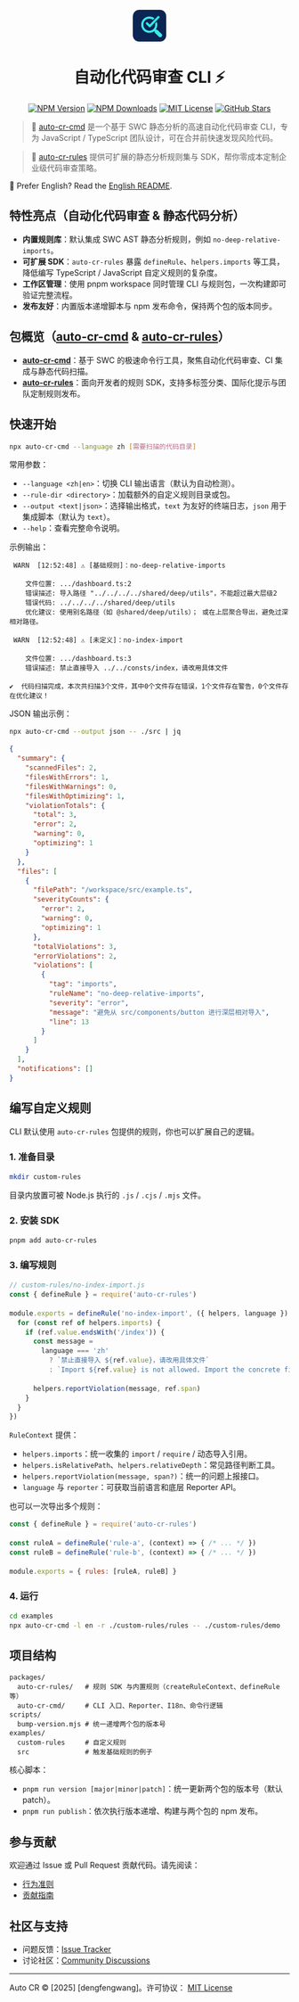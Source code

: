 <p align="center">
  <a href="https://github.com/wangweiwei/auto-cr">
    <img src="https://github.com/wangweiwei/auto-cr/blob/main/assets/images/logo.png?raw=true" alt="auto-cr logo" width="60" />
  </a>
</p>

<h1 align="center">自动化代码审查 CLI ⚡️</h1>

<p align="center">
  <a href="https://www.npmjs.com/package/auto-cr-cmd"><img alt="NPM Version" src="https://img.shields.io/npm/v/auto-cr-cmd.svg?style=flat"/></a>
  <a href="https://www.npmjs.com/package/auto-cr-cmd"><img alt="NPM Downloads" src="https://img.shields.io/npm/dm/auto-cr-cmd.svg?style=flat"/></a>
  <a href="https://github.com/wangweiwei/auto-cr/blob/main/LICENSE"><img alt="MIT License" src="https://img.shields.io/github/license/wangweiwei/auto-cr"/></a>
  <a href="https://github.com/wangweiwei/auto-cr/stargazers"><img alt="GitHub Stars" src="https://img.shields.io/github/stars/wangweiwei/auto-cr" /></a>
</p>

> 🎯 [auto-cr-cmd](https://github.com/wangweiwei/auto-cr/tree/main/packages/auto-cr-cmd) 是一个基于 SWC 静态分析的高速自动化代码审查 CLI，专为 JavaScript / TypeScript 团队设计，可在合并前快速发现风险代码。

> 🔧 [auto-cr-rules](https://github.com/wangweiwei/auto-cr/tree/main/packages/auto-cr-rules) 提供可扩展的静态分析规则集与 SDK，帮你零成本定制企业级代码审查策略。

📘 Prefer English? Read the [English README](https://github.com/wangweiwei/auto-cr/blob/main/README.md).


## 特性亮点（自动化代码审查 & 静态代码分析）

- **内置规则库**：默认集成 SWC AST 静态分析规则，例如 `no-deep-relative-imports`。
- **可扩展 SDK**：`auto-cr-rules` 暴露 `defineRule`、`helpers.imports` 等工具，降低编写 TypeScript / JavaScript 自定义规则的复杂度。
- **工作区管理**：使用 pnpm workspace 同时管理 CLI 与规则包，一次构建即可验证完整流程。
- **发布友好**：内置版本递增脚本与 npm 发布命令，保持两个包的版本同步。

## 包概览（[auto-cr-cmd](https://github.com/wangweiwei/auto-cr/tree/main/packages/auto-cr-cmd) & [auto-cr-rules](https://github.com/wangweiwei/auto-cr/tree/main/packages/auto-cr-rules)）

- **[auto-cr-cmd](https://github.com/wangweiwei/auto-cr/tree/main/packages/auto-cr-cmd)**：基于 SWC 的极速命令行工具，聚焦自动化代码审查、CI 集成与静态代码扫描。
- **[auto-cr-rules](https://github.com/wangweiwei/auto-cr/tree/main/packages/auto-cr-rules)**：面向开发者的规则 SDK，支持多标签分类、国际化提示与团队定制规则发布。

## 快速开始

```bash
npx auto-cr-cmd --language zh [需要扫描的代码目录]
```

常用参数：

- `--language <zh|en>`：切换 CLI 输出语言（默认为自动检测）。
- `--rule-dir <directory>`：加载额外的自定义规则目录或包。
- `--output <text|json>`：选择输出格式，`text` 为友好的终端日志，`json` 用于集成脚本（默认为 `text`）。
- `--help`：查看完整命令说明。

示例输出：

```text
 WARN  [12:52:48] ⚠️ [基础规则]：no-deep-relative-imports 
  
    文件位置: .../dashboard.ts:2
    错误描述: 导入路径 "../../../../shared/deep/utils"，不能超过最大层级2
    错误代码: ../../../../shared/deep/utils
    优化建议: 使用别名路径（如 @shared/deep/utils）； 或在上层聚合导出，避免过深相对路径。

 WARN  [12:52:48] ⚠️ [未定义]：no-index-import

    文件位置: .../dashboard.ts:3
    错误描述: 禁止直接导入 ../../consts/index，请改用具体文件

✔  代码扫描完成，本次共扫描3个文件，其中0个文件存在错误，1个文件存在警告，0个文件存在优化建议！
```

JSON 输出示例：

```bash
npx auto-cr-cmd --output json -- ./src | jq
```

```json
{
  "summary": {
    "scannedFiles": 2,
    "filesWithErrors": 1,
    "filesWithWarnings": 0,
    "filesWithOptimizing": 1,
    "violationTotals": {
      "total": 3,
      "error": 2,
      "warning": 0,
      "optimizing": 1
    }
  },
  "files": [
    {
      "filePath": "/workspace/src/example.ts",
      "severityCounts": {
        "error": 2,
        "warning": 0,
        "optimizing": 1
      },
      "totalViolations": 3,
      "errorViolations": 2,
      "violations": [
        {
          "tag": "imports",
          "ruleName": "no-deep-relative-imports",
          "severity": "error",
          "message": "避免从 src/components/button 进行深层相对导入",
          "line": 13
        }
      ]
    }
  ],
  "notifications": []
}
```

## 编写自定义规则

CLI 默认使用 `auto-cr-rules` 包提供的规则，你也可以扩展自己的逻辑。

### 1. 准备目录

```bash
mkdir custom-rules
```

目录内放置可被 Node.js 执行的 `.js` / `.cjs` / `.mjs` 文件。

### 2. 安装 SDK

```bash
pnpm add auto-cr-rules
```

### 3. 编写规则

```js
// custom-rules/no-index-import.js
const { defineRule } = require('auto-cr-rules')

module.exports = defineRule('no-index-import', ({ helpers, language }) => {
  for (const ref of helpers.imports) {
    if (ref.value.endsWith('/index')) {
      const message =
        language === 'zh'
          ? `禁止直接导入 ${ref.value}，请改用具体文件`
          : `Import ${ref.value} is not allowed. Import the concrete file instead.`

      helpers.reportViolation(message, ref.span)
    }
  }
})
```

`RuleContext` 提供：

- `helpers.imports`：统一收集的 `import` / `require` / 动态导入引用。
- `helpers.isRelativePath`、`helpers.relativeDepth`：常见路径判断工具。
- `helpers.reportViolation(message, span?)`：统一的问题上报接口。
- `language` 与 `reporter`：可获取当前语言和底层 Reporter API。

也可以一次导出多个规则：

```js
const { defineRule } = require('auto-cr-rules')

const ruleA = defineRule('rule-a', (context) => { /* ... */ })
const ruleB = defineRule('rule-b', (context) => { /* ... */ })

module.exports = { rules: [ruleA, ruleB] }
```

### 4. 运行

```bash
cd examples
npx auto-cr-cmd -l en -r ./custom-rules/rules -- ./custom-rules/demo
```

## 项目结构

```text
packages/
  auto-cr-rules/   # 规则 SDK 与内置规则（createRuleContext、defineRule 等）
  auto-cr-cmd/     # CLI 入口、Reporter、I18n、命令行逻辑
scripts/
  bump-version.mjs # 统一递增两个包的版本号
examples/
  custom-rules     # 自定义规则
  src              # 触发基础规则的例子
```

核心脚本：

- `pnpm run version [major|minor|patch]`：统一更新两个包的版本号（默认 patch）。
- `pnpm run publish`：依次执行版本递增、构建与两个包的 npm 发布。

## 参与贡献

欢迎通过 Issue 或 Pull Request 贡献代码。请先阅读：

- [行为准则](./CODE_OF_CONDUCT.md)
- [贡献指南](./CONTRIBUTING.md)

## 社区与支持

- 问题反馈：[Issue Tracker](https://github.com/wangweiwei/auto-cr/issues)
- 讨论社区：[Community Discussions](https://github.com/wangweiwei/auto-cr/discussions)

---

Auto CR © [2025] [dengfengwang]。许可协议： [MIT License](https://github.com/wangweiwei/auto-cr/blob/main/LICENSE)
